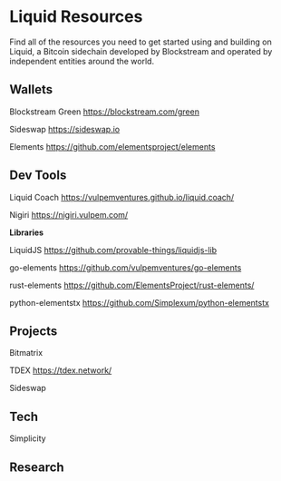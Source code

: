# Liquid Resources
Find all of the resources you need to get started using and building on Liquid, a Bitcoin sidechain developed by Blockstream and operated by independent entities around the world.




## Wallets
Blockstream Green
https://blockstream.com/green

Sideswap
https://sideswap.io

Elements
https://github.com/elementsproject/elements

## Dev Tools
Liquid Coach
https://vulpemventures.github.io/liquid.coach/

Nigiri
https://nigiri.vulpem.com/

**Libraries**

LiquidJS
https://github.com/provable-things/liquidjs-lib

go-elements
https://github.com/vulpemventures/go-elements

rust-elements
https://github.com/ElementsProject/rust-elements/

python-elementstx
https://github.com/Simplexum/python-elementstx

## Projects
Bitmatrix

TDEX
https://tdex.network/

Sideswap

## Tech
Simplicity
## Research



